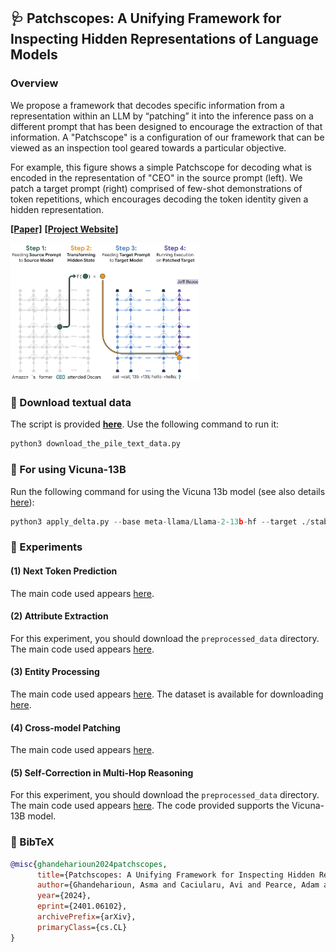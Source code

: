 ##  🩺 Patchscopes: A Unifying Framework for Inspecting Hidden Representations of Language Models


### Overview
We propose a framework that decodes specific information from a representation within an LLM by “patching” it into the inference pass on a different prompt that has been designed to encourage the extraction of that information. A "Patchscope" is a configuration of our framework that can be viewed as an inspection tool geared towards a particular objective.

For example, this figure shows a simple Patchscope for decoding what is encoded in the representation of "CEO" in the source prompt (left). We patch a target prompt (right) comprised of few-shot demonstrations of token repetitions, which encourages decoding the token identity given a hidden representation.

[**[Paper]**](https://arxiv.org/abs/2401.06102) [**[Project Website]**](https://pair-code.github.io/interpretability/patchscopes/)

<p align="left"><img width="60%" src="images/patchscopes.png" /></p>

### 💾 Download textual data
The script is provided [**here**](download_the_pile_text_data.py). Use the following command to run it:
```python
python3 download_the_pile_text_data.py
```

### 🦙 For using Vicuna-13B
Run the following command for using the Vicuna 13b model (see also details [here](https://huggingface.co/CarperAI/stable-vicuna-13b-delta)):
```python
python3 apply_delta.py --base meta-llama/Llama-2-13b-hf --target ./stable-vicuna-13b --delta CarperAI/stable-vicuna-13b-delta
```

### 🧪 Experiments

#### (1) Next Token Prediction
The main code used appears [here](next_token_prediction.ipynb).
#### (2) Attribute Extraction
For this experiment, you should download the `preprocessed_data` directory.
The main code used appears [here](attribute_extraction.ipynb).
#### (3) Entity Processing
The main code used appears [here](entity_processing.ipynb). The dataset is available for downloading [here](https://github.com/AlexTMallen/adaptive-retrieval/blob/main/data/popQA.tsv).
#### (4) Cross-model Patching
The main code used appears [here](patch_cross_model.ipynb).
#### (5) Self-Correction in Multi-Hop Reasoning
For this experiment, you should download the `preprocessed_data` directory.
The main code used appears [here](multihop-CoT.ipynb). The code provided supports the Vicuna-13B model.

### 📙 BibTeX
```bibtex
@misc{ghandeharioun2024patchscopes,
      title={Patchscopes: A Unifying Framework for Inspecting Hidden Representations of Language Models},
      author={Ghandeharioun, Asma and Caciularu, Avi and Pearce, Adam and Dixon, Lucas and Geva, Mor},
      year={2024},
      eprint={2401.06102},
      archivePrefix={arXiv},
      primaryClass={cs.CL}
}
```
